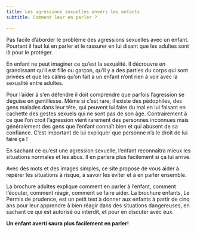 ```yaml
---
title: Les agressions sexuelles envers les enfants
subtitle: Comment leur en parler ?

---
```

Pas  facile  d’aborder  le  problème  des  agressions  sexuelles  avec  un  enfant.  Pourtant il
faut lui en parler et le rassurer en lui disant que les adultes sont là pour le protéger.

En enfant ne peut imaginer ce qu’est la sexualité. Il décrouvre en grandissant qu’il est fille ou
garçon, qu’il y a des parties du corps qui sont privées et que les câlins qu’on fait à un enfant
n’ont rien à voir avec la sexualité entre adultes.

Pour l’aider à s’en défendre il doit comprendre que  parfois l’agression se déguise en gentillesse.
Même si c’est rare, il existe des pédophiles, des gens malades dans leur tête, qui peuvent lui faire
du mal en lui faisant en cachette des gestes sexuels qui ne sont pas de son âge. Contrairement à ce
que l’on croit l’agression vient rarement des personnes inconnues mais généralement des  gens  que
l’enfant connaît  bien et  qui  abusent  de  sa  confiance. C’est important de lui expliquer que
personne n’a le droit de lui faire ça !

En  sachant  ce  qu’est  une  agression  sexuelle, l’enfant reconnaîtra mieux  les situations
normales et les abus. Il en parlera plus facilement si ça lui arrive. 

Avec des mots et des images simples, ce site propose de vous aider à repérer les situations à
risque, à savoir les éviter et à en parler ensemble. 

La brochure adultes explique comment en parler à l’enfant, comment l’écouter, comment réagir,
comment se faire aider. La  brochure  enfants, Le  Permis  de  prudence, est  un  petit  test à
donner aux enfants à  partir  de  cinq  ans  pour leur apprendre  à  bien  réagir  dans  des
situations dangereuses, en sachant ce qui est autorisé ou interdit, et pour en discuter avec eux. 

**Un enfant averti saura plus facilement en parler!**
